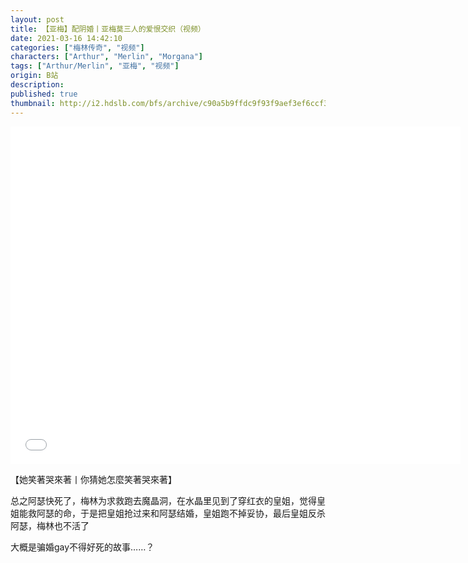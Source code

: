```yaml
---
layout: post
title: 【亚梅】配阴婚丨亚梅莫三人的爱恨交织（视频）
date: 2021-03-16 14:42:10
categories: ["梅林传奇", "视频"]
characters: ["Arthur", "Merlin", "Morgana"]
tags: ["Arthur/Merlin", "亚梅", "视频"]
origin: B站
description: 
published: true
thumbnail: http://i2.hdslb.com/bfs/archive/c90a5b9ffdc9f93f9aef3ef6ccf3e99abdb7e7d4.jpg
---
```


<iframe width="720" height="540" src="//player.bilibili.com/player.html?aid=544704586&bvid=BV12i4y1K7XU&cid=311314130&page=1" scrolling="no" border="0" frameborder="no" framespacing="0" allow="accelerometer; autoplay;" allowfullscreen="true"> </iframe>

【她笑著哭來著丨你猜她怎麼笑著哭來著】

总之阿瑟快死了，梅林为求救跑去魔晶洞，在水晶里见到了穿红衣的皇姐，觉得皇姐能救阿瑟的命，于是把皇姐抢过来和阿瑟结婚，皇姐跑不掉妥协，最后皇姐反杀阿瑟，梅林也不活了

大概是骗婚gay不得好死的故事……？
